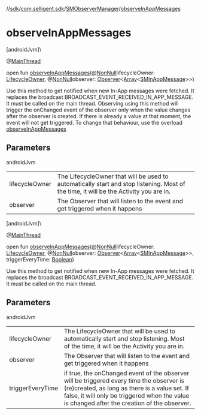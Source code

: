 //[sdk](../../../index.md)/[com.selligent.sdk](../index.md)/[SMObserverManager](index.md)/[observeInAppMessages](observe-in-app-messages.md)

# observeInAppMessages

[androidJvm]\

@[MainThread](https://developer.android.com/reference/kotlin/androidx/annotation/MainThread.html)

open fun [observeInAppMessages](observe-in-app-messages.md)(@[NonNull](https://developer.android.com/reference/kotlin/androidx/annotation/NonNull.html)lifecycleOwner: [LifecycleOwner](https://developer.android.com/reference/kotlin/androidx/lifecycle/LifecycleOwner.html), @[NonNull](https://developer.android.com/reference/kotlin/androidx/annotation/NonNull.html)observer: [Observer](https://developer.android.com/reference/kotlin/androidx/lifecycle/Observer.html)&lt;[Array](https://kotlinlang.org/api/latest/jvm/stdlib/kotlin/-array/index.html)&lt;[SMInAppMessage](../-s-m-in-app-message/index.md)&gt;&gt;)

Use this method to get notified when new In-App messages were fetched. It replaces the broadcast BROADCAST_EVENT_RECEIVED_IN_APP_MESSAGE. It must be called on the main thread. Observing using this method will trigger the onChanged event of the observer only when the value changes after the observer is created. If there is already a value at that moment, the event will not get triggered. To change that behaviour, use the overload [observeInAppMessages](observe-in-app-messages.md)

## Parameters

androidJvm

| | |
|---|---|
| lifecycleOwner | The LifecycleOwner that will be used to automatically start and stop listening. Most of the time, it will be the Activity you are in. |
| observer | The Observer that will listen to the event and get triggered when it happens |

[androidJvm]\

@[MainThread](https://developer.android.com/reference/kotlin/androidx/annotation/MainThread.html)

open fun [observeInAppMessages](observe-in-app-messages.md)(@[NonNull](https://developer.android.com/reference/kotlin/androidx/annotation/NonNull.html)lifecycleOwner: [LifecycleOwner](https://developer.android.com/reference/kotlin/androidx/lifecycle/LifecycleOwner.html), @[NonNull](https://developer.android.com/reference/kotlin/androidx/annotation/NonNull.html)observer: [Observer](https://developer.android.com/reference/kotlin/androidx/lifecycle/Observer.html)&lt;[Array](https://kotlinlang.org/api/latest/jvm/stdlib/kotlin/-array/index.html)&lt;[SMInAppMessage](../-s-m-in-app-message/index.md)&gt;&gt;, triggerEveryTime: [Boolean](https://kotlinlang.org/api/latest/jvm/stdlib/kotlin/-boolean/index.html))

Use this method to get notified when new In-App messages were fetched. It replaces the broadcast BROADCAST_EVENT_RECEIVED_IN_APP_MESSAGE. It must be called on the main thread.

## Parameters

androidJvm

| | |
|---|---|
| lifecycleOwner | The LifecycleOwner that will be used to automatically start and stop listening. Most of the time, it will be the Activity you are in. |
| observer | The Observer that will listen to the event and get triggered when it happens |
| triggerEveryTime | if true, the onChanged event of the observer will be triggered every time the observer is (re)created, as long as there is a value set. If false, it will only be triggered when the value is changed after the creation of the observer. |
